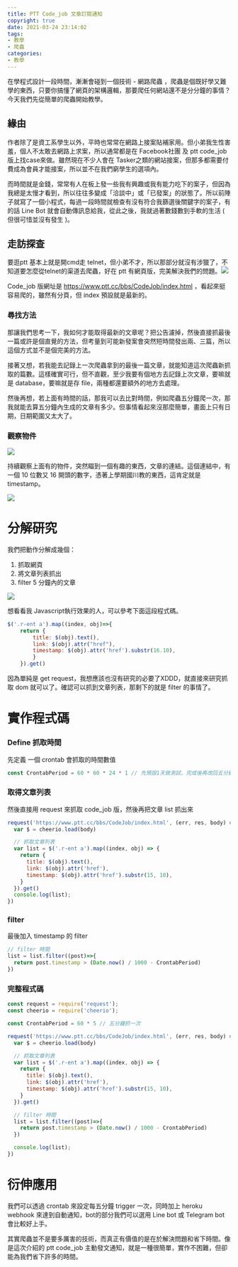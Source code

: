 ```yaml
---
title: PTT Code_job 文章訂閱通知
copyright: true
date: 2021-03-24 23:14:02
tags: 
- 教學
- 爬蟲 
categories: 
- 教學
---
```



在學程式設計一段時間，漸漸會碰到一個技術 - 網路爬蟲 ，爬蟲是個既好學又難學的東西，只要你搞懂了網頁的架構邏輯，那要爬任何網站還不是分分鐘的事情？今天我們先從簡單的爬蟲開始教學。

<!-- more -->

## 緣由

作者除了是資工系學生以外，平時也常常在網路上接案貼補家用。但小弟我生性害羞，個人不太敢去網路上求案，所以通常都是在 Facebook社團 及 ptt code_job版上找case來做。雖然現在不少人會在 Tasker之類的網站接案，但那多都需要付費成為會員才能接案，所以並不在我們窮學生的選項內。

而時間就是金錢，常常有人在板上發一些我有興趣或我有能力吃下的案子，但因為我總是太慢才看到，所以往往多變成「洽談中」或「已發案」的狀態了。所以前陣子就寫了一個小程式，每過一段時間就檢查有沒有符合我篩選後關鍵字的案子，有的話 Line Bot 就會自動傳訊息給我，從此之後，我就過著數錢數到手軟的生活 ( 但很可惜並沒有發生 )。

## 走訪探查

要逛ptt 基本上就是開cmd走 telnet，但小弟不才，所以那部分就沒有涉獵了，不知道要怎麼從telnet的渠道去爬蟲，好在 ptt 有網頁版，完美解決我們的問題。![](https://i.loli.net/2021/03/24/G1aVMyzfv3AgrkH.gif)

Code_job 版網址是 https://www.ptt.cc/bbs/CodeJob/index.html ，看起來挺容易爬的，雖然有分頁，但 index 預設就是最新的。

### 尋找方法

那讓我們思考一下，我如何才能取得最新的文章呢？把公告濾掉，然後直接抓最後一篇或許是個直覺的方法，但考量到可能新發案會突然短時間發出兩、三篇，所以這個方式並不是個完美的方法。

接著又想，若我能去記錄上一次爬蟲拿到的最後一篇文章，就能知道這次爬蟲新抓取的篇數。這樣確實可行，但不直觀，至少我要有個地方去記錄上次文章，要嘛就是 database，要嘛就是存 file，兩種都還要額外的地方去處理。

然後再想，若上面有時間的話，那我可以去比對時間，例如爬蟲五分鐘爬一次，那我就能去算五分鐘內生成的文章有多少。但事情看起來沒那麼簡單，畫面上只有日期，日期範圍又太大了。

### 觀察物件

![](https://i.loli.net/2021/03/25/pc2HxeFWXRfhD8Q.gif)

持續觀察上面有的物件，突然瞄到一個有趣的東西，文章的連結。這個連結中，有一個 10 位數又 16 開頭的數字，憑著上學期國川教的東西，這肯定就是 timestamp。

![](https://i.loli.net/2021/03/25/9qtKiWvnVpedSMG.gif)

# 分解研究

我們把動作分解成幾個：

1. 抓取網頁
2. 將文章列表抓出
3. filter 5 分鐘內的文章

![](https://i.imgur.com/OIqTxF1.gif)

想看看我 Javascript執行效果的人，可以參考下面這段程式碼。

```javascript
$('.r-ent a').map((index, obj)=>{
    return {
        title: $(obj).text(),
        link: $(obj).attr("href"),
        timestamp: $(obj).attr('href').substr(16.10), 
        } 
    }).get()
```

因為單純是 get request，我想應該也沒有研究的必要了XDDD，就直接來研究抓取 dom 就可以了。確認可以抓到文章列表，那剩下的就是 filter 的事情了。

# 實作程式碼

### Define 抓取時間

先定義 一個 crontab 會抓取的時間數值

```javascript
const CrontabPeriod = 60 * 60 * 24 * 1 // 先預設1天做測試，完成後再改回五分鐘
```

### 取得文章列表

然後直接用 request 來抓取 code_job 版，然後再把文章 list 抓出來

```javascript
request('https://www.ptt.cc/bbs/CodeJob/index.html', (err, res, body) => {
  var $ = cheerio.load(body)

  // 抓取文章列表
  var list = $('.r-ent a').map((index, obj) => {
    return {
      title: $(obj).text(),
      link: $(obj).attr('href'),
      timestamp: $(obj).attr('href').substr(15, 10),
    }
  }).get()
  console.log(list);
})
```

### filter

最後加入 timestamp 的 filter

```javascript
// filter 時間
list = list.filter((post)=>{
  return post.timestamp > (Date.now() / 1000 - CrontabPeriod)
})
```

### 完整程式碼

```javascript
const request = require('request');
const cheerio = require('cheerio');

const CrontabPeriod = 60 * 5 // 五分鐘抓一次

request('https://www.ptt.cc/bbs/CodeJob/index.html', (err, res, body) => {
  var $ = cheerio.load(body)

  // 抓取文章列表
  var list = $('.r-ent a').map((index, obj) => {
    return {
      title: $(obj).text(),
      link: $(obj).attr('href'),
      timestamp: $(obj).attr('href').substr(15, 10),
    }
  }).get()

  // filter 時間
  list = list.filter((post)=>{
    return post.timestamp > (Date.now() / 1000 - CrontabPeriod)
  })

  console.log(list);
})
```

# 衍伸應用

我們可以透過 crontab 來設定每五分鐘 trigger 一次，同時加上 heroku webhook 來達到自動通知，bot的部分我們可以選用 Line bot 或 Telegram bot會比較好上手。

其實爬蟲並不是要多厲害的技術，而真正有價值的是在於解決問題和省下時間。像是這次介紹的 ptt code_job 主動發文通知，就是一種很簡單，實作不困難，但卻能為我們省下許多的時間。

